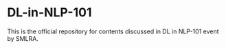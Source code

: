 # DL-in-NLP-101
This is the official repository for contents discussed in DL in NLP-101 event by SMLRA. 
